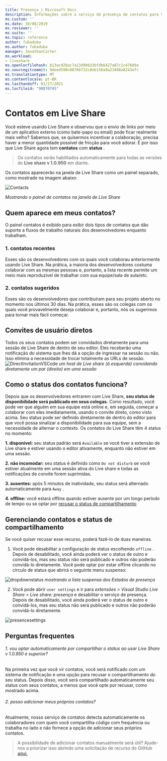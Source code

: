 ```yaml
---
title: Presença | Microsoft Docs
description: Informações sobre o serviço de presença de contatos para Visual Studio Live Share.
ms.custom: ''
ms.date: 10/08/2019
ms.reviewer: ''
ms.suite: ''
ms.topic: reference
author: fubaduba
ms.author: fubaduba
manager: JonathanCarter
ms.workload:
- liveshare
ms.openlocfilehash: b13acd28ac7a13d90633bfdb6427a87c1c47609a
ms.sourcegitcommit: 9deed590c0876b732c8eb150a9a23498a8243efc
ms.translationtype: MT
ms.contentlocale: pt-BR
ms.lasthandoff: 01/27/2021
ms.locfileid: "98870745"
---
```

<!--
Copyright © Microsoft Corporation
All rights reserved.
Creative Commons Attribution 4.0 License (International): https://creativecommons.org/licenses/by/4.0/legalcode
-->

# <a name="contacts-in-live-share"></a>Contatos em Live Share 

Você esteve usando Live Share e observou que o envio de links por meio de um aplicativo externo (como bate-papo ou email) pode ficar realmente mais velho? Sabemos que, se quisermos incentivar a colaboração, precisa haver a menor quantidade possível de fricção para você adorar. É por isso que Live Share agora tem **contatos** com **status** .

>Os contatos serão habilitados automaticamente para todas as versões do **Live share v 1.0.950** em diante.

Os contatos aparecerão na janela de Live Share como um painel separado, como mostrado na imagem abaixo: 

![Contacts](../media/vscode-contacts-intro.png)

<em> Mostrando o painel de contatos na janela de Live Share</em>
## <a name="who-shows-up-in-my-contacts"></a>Quem aparece em meus contatos?

O painel contatos é exibido para exibir dois tipos de contatos que dão suporte a fluxos de trabalho naturais dos desenvolvedores enquanto trabalham.
### <a name="1-recent-contacts"></a>1. contatos recentes  
 Esses são os desenvolvedores com os quais você colaborau anteriormente usando Live Share. Na prática, a maioria dos desenvolvedores costuma colaborar com as mesmas pessoas e, portanto, a lista recente permite um meio mais reproduzível de trabalhar com sua equipe/sala de aula/etc.
### <a name="2-suggested-contacts"></a>2. contatos sugeridos
Esses são os desenvolvedores que contribuíram para seu projeto aberto no momento nos últimos 30 dias. Na prática, esses são os colegas com os quais você provavelmente deseja colaborar e, portanto, nós os sugerimos para tornar mais fácil começar.

## <a name="direct-user-invitations"></a>Convites de usuário diretos 
Todos os seus contatos podem ser convidados diretamente para uma sessão de Live Share de dentro de seu editor. Eles receberão uma notificação do sistema que lhes dá a opção de ingressar na sessão ou não. Isso elimina a necessidade de trocar totalmente as URLs de sessão.
![DirectInvitationVSCode ](https://user-images.githubusercontent.com/51928518/66443914-e59c5d00-e9f5-11e9-957a-b1a92949d660.gif)
 <em>um host de Live share (à esquerda) convidando diretamente um par (direito) em uma sessão</em>

## <a name="how-does-status-for-contacts-work"></a>Como o status dos contatos funciona?
Depois que os desenvolvedores entrarem com Live Share, **seu status de disponibilidade será publicado em seus colegas.** Como resultado, você pode ver que alguém em sua equipe está online e, em seguida, começar a colaborar com eles imediatamente, usando o convite direto, como visto acima.
Seu status pode ser definido diretamente de dentro do editor para que você possa sinalizar a disponibilidade para sua equipe, sem a necessidade de alternar o contexto. Os contatos do Live Share têm 4 status no momento:

**1. disponível:** seu status padrão será `Available` se você tiver a extensão de Live share e estiver usando o editor ativamente, enquanto não estiver em uma sessão.

**2. não incomodar:** seu status é definido como `Do not disturb` se você estiver atualmente em uma sessão ativa do Live share e todas as notificações de convite forem suprimidas.

**3. ausentes:** após 5 minutos de inatividade, seu status será alternado automaticamente para `Away` .

**4. offline:** você estará offline quando estiver ausente por um longo período de tempo ou se optar por [recusar o status de compartilhamento](##ManagingPresence)


## <a name="managing-contacts-and-sharing-status"></a>Gerenciando contatos e status<a name="ManagingPresence"> </a> de compartilhamento

Se você quiser recusar esse recurso, poderá fazê-lo de duas maneiras.
1. Você pode desabilitar a configuração de status escolhendo `offline` . Depois de desabilitado, você ainda poderá ver o status de outro e convidá-los, mas seu status não será publicado e outros não poderão convidá-lo diretamente.
Você pode optar por estar offline clicando no círculo de status que abrirá o seguinte menu suspenso:

![dropdownstatus ](../media/vscode-presence-opt-out.png)
 <em> mostrando a lista suspensa dos Estados de presença</em>

2. Você pode abrir `user settings` e ir para *extensões > Visual Studio Live Share > Live share: presença* e desabilitar o serviço de presença. Depois de desabilitado, você ainda poderá ver o status de outro e convidá-los, mas seu status não será publicado e outros não poderão convidá-lo diretamente.

![presencesettings](../media/vscode-presence-setting.png)

## <a name="faqs"></a>Perguntas frequentes 

###### <a name="1-will-i-be-automatically-opting-into-sharing-status-when-i-use-live-share-v10950-and-above"></a>1. vou optar automaticamente por compartilhar o status ao usar Live Share v 1.0.950 e superior?

Na primeira vez que você vir contatos, você será notificado com um sistema de notificação e uma opção para recusar o compartilhamento do seu status. Depois disso, você será compartilhado automaticamente seu status com seus contatos, a menos que você opte por recusar, como mostrado acima.

###### <a name="2-can-i-add-my-own-contacts"></a>2. posso adicionar meus próprios contatos?

Atualmente, nosso serviço de contatos detecta automaticamente os colaboradores com quem você compartilha código com frequência ou trabalha no lado e não fornece a opção de adicionar seus próprios contatos. 


>A possibilidade de adicionar contatos manualmente será útil? Ajude-nos a priorizar isso abrindo uma solicitação de recurso do GitHub [aqui.](https://github.com/MicrosoftDocs/live-share/issues/new?template=feature_request.md)
 

 